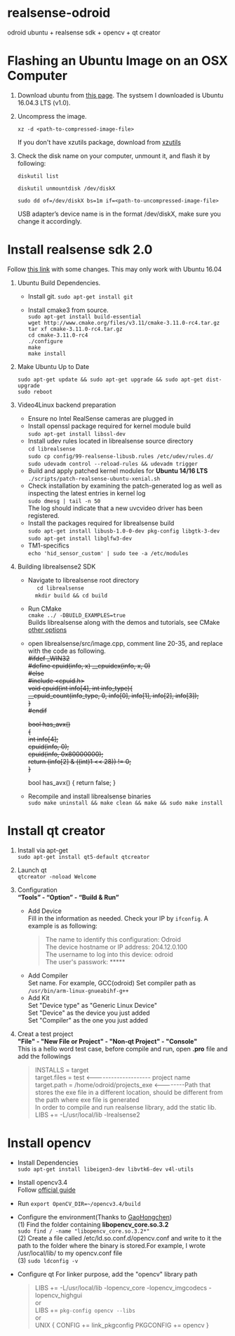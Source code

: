 # realsense-odroid

odroid ubuntu + realsense sdk + opencv + qt creator

# Flashing an Ubuntu Image on an OSX Computer

1. Download ubuntu from [this page](https://wiki.odroid.com/odroid-xu4/os_images/linux/ubuntu_4.14/20171213). The systsem I downloaded is Ubuntu 16.04.3 LTS (v1.0).

2. Uncompress the image.

   `xz -d <path-to-compressed-image-file>`
   
   If you don't have xzutils package, download from [xzutils](http://tukaani.org/xz/)
   
3. Check the disk name on your computer, unmount it, and flash it by following:

    `diskutil list`
    
    `diskutil unmountdisk /dev/diskX`
    
    `sudo dd of=/dev/diskX bs=1m if=<path-to-uncompressed-image-file>`
    
    
    USB adapter’s device name is in the format /dev/diskX, make sure you change it accordingly.
    
 # Install realsense sdk 2.0
 Follow [this link](https://github.com/IntelRealSense/librealsense/blob/master/doc/installation.md) with some changes. This may only work with Ubuntu 16.04
 
 1. Ubuntu Build Dependencies.
 
    - Install git. `sudo apt-get install git`
  
    - Install cmake3 from source.</br>
        `sudo apt-get install build-essential` </br>
        `wget http://www.cmake.org/files/v3.11/cmake-3.11.0-rc4.tar.gz`</br>
        `tar xf cmake-3.11.0-rc4.tar.gz`</br>
        `cd cmake-3.11.0-rc4`</br>
        `./configure`</br>
        `make`</br>
        `make install`</br>
        
 2. Make Ubuntu Up to Date
 
    `sudo apt-get update && sudo apt-get upgrade && sudo apt-get dist-upgrade`</br>
    `sudo reboot`</br>
    
 3. Video4Linux backend preparation 
 
    - Ensure no Intel RealSense cameras are plugged in</br>
    - Install openssl package required for kernel module build</br>
      `sudo apt-get install libssl-dev` </br>
    - Install udev rules located in librealsense source directory</br>
      `cd librealsense`</br>
      `sudo cp config/99-realsense-libusb.rules /etc/udev/rules.d/`</br>
      `sudo udevadm control --reload-rules && udevadm trigger`</br>
    - Build and apply patched kernel modules for **Ubuntu 14/16 LTS**</br>
      `./scripts/patch-realsense-ubuntu-xenial.sh`</br>
    - Check installation by examining the patch-generated log as well as inspecting the latest entries in kernel log</br>
      `sudo dmesg | tail -n 50`</br>
       The log should indicate that a new uvcvideo driver has been registered.</br>
    - Install the packages required for librealsense build</br>
      `sudo apt-get install libusb-1.0-0-dev pkg-config libgtk-3-dev`</br>
      `sudo apt-get install libglfw3-dev`</br>
    - TM1-specifics</br>
      `echo 'hid_sensor_custom' | sudo tee -a /etc/modules`</br>
      
4. Building librealsense2 SDK

    - Navigate to librealsense root directory</br>
      `cd librealsense`</br>
      `mkdir build && cd build`</br>
    - Run CMake</br>
      `cmake ../ -DBUILD_EXAMPLES=true`</br>
      Builds librealsense along with the demos and tutorials, see CMake [other options](https://github.com/Chunhai/librealsense/blob/232f6ee82f21e3215c42b1bde6837c62b89e23d5/doc/installation.md)</br>
    - open librealsense/src/image.cpp, comment line 20-35, and replace with the code as following.</br>
       ~~#ifdef _WIN32 </br>
       #define cpuid(info, x)    __cpuidex(info, x, 0)</br>
       #else</br>
       #include <cpuid.h></br>
       void cpuid(int info[4], int info_type){</br>
           __cpuid_count(info_type, 0, info[0], info[1], info[2], info[3]);</br>
       }</br>
       #endif~~</br>

       ~~bool has_avx()</br>
       {</br>
           int info[4];</br>
           cpuid(info, 0);</br>
           cpuid(info, 0x80000000);</br>
           return (info[2] & ((int)1 << 28)) != 0;</br>
        }~~</br>
    
        bool has_avx() { return false; }
      
     - Recompile and install librealsense binaries</br>
       `sudo make uninstall && make clean && make && sudo make install`</br>
       
# Install qt creator

1. Install via apt-get</br>
   `sudo apt-get install qt5-default qtcreator`
   
2. Launch qt</br>
    `qtcreator -noload Welcome `
    
3. Configuration </br>
   **“Tools” - “Option” - “Build & Run”**</br>
   - Add Device</br>
     Fill in the information as needed. Check your IP by `ifconfig`. A example is as following:</br>
     >The name to identify this configuration: Odroid</br>
     >The device hostname or IP address: 204.12.0.100</br>
     >The username to log into this device: odroid</br>
     >The user's passwork: *****</br>
   - Add Compiler</br>
     Set name. For example, GCC(odroid)
     Set compiler path as `/usr/bin/arm-linux-gnueabihf-g++`</br>
   - Add Kit</br>
     Set "Device type" as "Generic Linux Device"</br>
     Set "Device" as the device you just added</br>
     Set "Compiler" as the one you just added</br>
     
 4. Creat a test project</br>
    **"File" - "New File or Project" - "Non-qt Project" - "Console"**</br>
    This is a hello word test case, before compile and run, open **.pro** file and add the followings</br>
    >INSTALLS        = target</br>
    >target.files    = test      <-------------------- project name</br>
    >target.path     = /home/odroid/projects_exe <--------Path that stores the exe file in a different location, should be different from the path where exe file is generated</br>
    In order to compile and run realsense library, add the static lib.</br>
    > LIBS += -L/usr/local/lib -lrealsense2</br>

   
# Install opencv

  - Install Dependencies</br>
    `sudo apt-get install libeigen3-dev libvtk6-dev v4l-utils`
    
  - Install opencv3.4</br>
    Follow [official guide](https://docs.opencv.org/trunk/d7/d9f/tutorial_linux_install.html)
    
  - Run `export OpenCV_DIR=~/opencv3.4/build`
  
  - Configure the environment(Thanks to [GaoHongchen](https://github.com/GaoHongchen/DIPDemo/issues/1))</br>
    (1) Find the folder containing **libopencv_core.so.3.2** </br>
        `sudo find / -name "libopencv_core.so.3.2*"`</br>
    (2) Create a file called /etc/ld.so.conf.d/opencv.conf and write to it the path to the folder where the binary is stored.For example, I wrote /usr/local/lib/ to my opencv.conf file</br>
    (3) `sudo ldconfig -v`
  - Configure qt
    For linker purpose, add the "opencv" library path</br>
    > LIBS += -L/usr/local/lib -lopencv_core -lopencv_imgcodecs -lopencv_highgui</br>
    or</br>
    > LIBS += `pkg-config opencv --libs`</br>
    or</br>
    > UNIX {
    >  CONFIG += link_pkgconfig
    >  PKGCONFIG += opencv
    >  }
    
